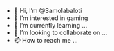 - 👋 Hi, I’m @Samolabaloti
- 👀 I’m interested in gaming
- 🌱 I’m currently learning ...
- 💞️ I’m looking to collaborate on ...
- 📫 How to reach me ...

<!---
Samolabaloti/Samolabaloti is a ✨ special ✨ repository because its `README.md` (this file) appears on your GitHub profile.
You can click the Preview link to take a look at your changes.
--->
